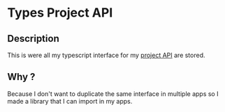 # Types Project API

## Description
This is were all my typescript interface for my [project API](https://github.com/hcabel/hcabel-monorepo/tree/DEV/apps/backend/project-api) are stored.

## Why ?
Because I don't want to duplicate the same interface in multiple apps so I made a library that I can import in my apps.